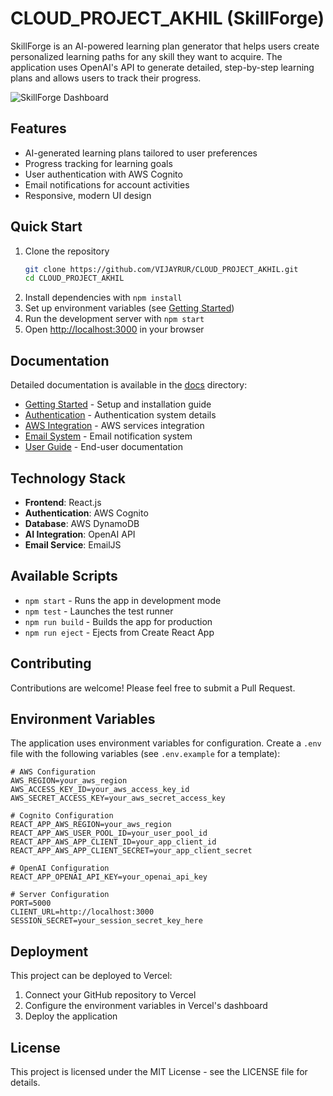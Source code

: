 # CLOUD_PROJECT_AKHIL (SkillForge)

SkillForge is an AI-powered learning plan generator that helps users create personalized learning paths for any skill they want to acquire. The application uses OpenAI's API to generate detailed, step-by-step learning plans and allows users to track their progress.

![SkillForge Dashboard](./docs/images/dashboard.png)

## Features

- AI-generated learning plans tailored to user preferences
- Progress tracking for learning goals
- User authentication with AWS Cognito
- Email notifications for account activities
- Responsive, modern UI design

## Quick Start

1. Clone the repository
   ```bash
   git clone https://github.com/VIJAYRUR/CLOUD_PROJECT_AKHIL.git
   cd CLOUD_PROJECT_AKHIL
   ```
2. Install dependencies with `npm install`
3. Set up environment variables (see [Getting Started](./docs/getting-started.md))
4. Run the development server with `npm start`
5. Open [http://localhost:3000](http://localhost:3000) in your browser

## Documentation

Detailed documentation is available in the [docs](./docs) directory:

- [Getting Started](./docs/getting-started.md) - Setup and installation guide
- [Authentication](./docs/authentication.md) - Authentication system details
- [AWS Integration](./docs/aws-integration.md) - AWS services integration
- [Email System](./docs/email-system.md) - Email notification system
- [User Guide](./docs/user-guide.md) - End-user documentation

## Technology Stack

- **Frontend**: React.js
- **Authentication**: AWS Cognito
- **Database**: AWS DynamoDB
- **AI Integration**: OpenAI API
- **Email Service**: EmailJS

## Available Scripts

- `npm start` - Runs the app in development mode
- `npm test` - Launches the test runner
- `npm run build` - Builds the app for production
- `npm run eject` - Ejects from Create React App

## Contributing

Contributions are welcome! Please feel free to submit a Pull Request.

## Environment Variables

The application uses environment variables for configuration. Create a `.env` file with the following variables (see `.env.example` for a template):

```
# AWS Configuration
AWS_REGION=your_aws_region
AWS_ACCESS_KEY_ID=your_aws_access_key_id
AWS_SECRET_ACCESS_KEY=your_aws_secret_access_key

# Cognito Configuration
REACT_APP_AWS_REGION=your_aws_region
REACT_APP_AWS_USER_POOL_ID=your_user_pool_id
REACT_APP_AWS_APP_CLIENT_ID=your_app_client_id
REACT_APP_AWS_APP_CLIENT_SECRET=your_app_client_secret

# OpenAI Configuration
REACT_APP_OPENAI_API_KEY=your_openai_api_key

# Server Configuration
PORT=5000
CLIENT_URL=http://localhost:3000
SESSION_SECRET=your_session_secret_key_here
```

## Deployment

This project can be deployed to Vercel:

1. Connect your GitHub repository to Vercel
2. Configure the environment variables in Vercel's dashboard
3. Deploy the application

## License

This project is licensed under the MIT License - see the LICENSE file for details.
